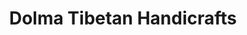 ---
title: "Dolma Tibetan Handicrafts"
url: /menlo-park/dolma-tibetan-handicrafts/
shop: Kleidung
---